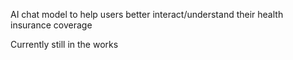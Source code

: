AI chat model to help users better interact/understand their health insurance coverage

Currently still in the works
